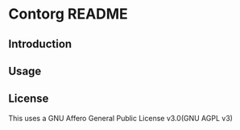 # Contorg README

## Introduction

## Usage

## License

This uses a GNU Affero General Public License v3.0(GNU AGPL v3)